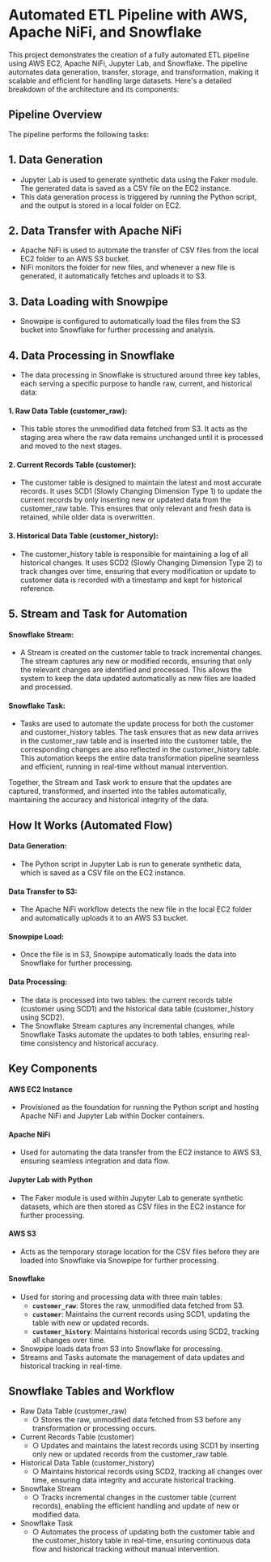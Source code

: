 # Automated ETL Pipeline with AWS, Apache NiFi, and Snowflake
This project demonstrates the creation of a fully automated ETL pipeline using AWS EC2, Apache NiFi, Jupyter Lab, and Snowflake. The pipeline automates data generation, transfer, storage, and transformation, making it scalable and efficient for handling large datasets. Here's a detailed breakdown of the architecture and its components:

## Pipeline Overview
The pipeline performs the following tasks:

## 1. Data Generation
- Jupyter Lab is used to generate synthetic data using the Faker module. The generated data is saved as a CSV file on the EC2 instance.
- This data generation process is triggered by running the Python script, and the output is stored in a local folder on EC2.
## 2. Data Transfer with Apache NiFi
- Apache NiFi is used to automate the transfer of CSV files from the local EC2 folder to an AWS S3 bucket.
- NiFi monitors the folder for new files, and whenever a new file is generated, it automatically fetches and uploads it to S3.
## 3. Data Loading with Snowpipe
- Snowpipe is configured to automatically load the files from the S3 bucket into Snowflake for further processing and analysis.
## 4. Data Processing in Snowflake
- The data processing in Snowflake is structured around three key tables, each serving a specific purpose to handle raw, current, and historical data:
#### 1. Raw Data Table (customer_raw):
- This table stores the unmodified data fetched from S3. It acts as the staging area where the raw data remains unchanged until it is processed and moved to the next stages.
#### 2. Current Records Table (customer):
- The customer table is designed to maintain the latest and most accurate records. It uses SCD1 (Slowly Changing Dimension Type 1) to update the current records by only inserting new or updated data from the customer_raw table. This ensures that only relevant and fresh data is retained, while older data is overwritten.
#### 3. Historical Data Table (customer_history):
- The customer_history table is responsible for maintaining a log of all historical changes. It uses SCD2 (Slowly Changing Dimension Type 2) to track changes over time, ensuring that every modification or update to customer data is recorded with a timestamp and kept for historical reference.

## 5. Stream and Task for Automation
#### Snowflake Stream:
- A Stream is created on the customer table to track incremental changes. The stream captures any new or modified records, ensuring that only the relevant changes are identified and processed. This allows the system to keep the data updated automatically as new files are loaded and processed.
#### Snowflake Task:
- Tasks are used to automate the update process for both the customer and customer_history tables. The task ensures that as new data arrives in the customer_raw table and is inserted into the customer table, the corresponding changes are also reflected in the customer_history table. This automation keeps the entire data transformation pipeline seamless and efficient, running in real-time without manual intervention.

Together, the Stream and Task work to ensure that the updates are captured, transformed, and inserted into the tables automatically, maintaining the accuracy and historical integrity of the data.

## How It Works (Automated Flow)
#### Data Generation:
- The Python script in Jupyter Lab is run to generate synthetic data, which is saved as a CSV file on the EC2 instance.
#### Data Transfer to S3:
- The Apache NiFi workflow detects the new file in the local EC2 folder and automatically uploads it to an AWS S3 bucket.
#### Snowpipe Load:
- Once the file is in S3, Snowpipe automatically loads the data into Snowflake for further processing.
#### Data Processing:
- The data is processed into two tables: the current records table (customer using SCD1) and the historical data table (customer_history using SCD2).
- The Snowflake Stream captures any incremental changes, while Snowflake Tasks automate the updates to both tables, ensuring real-time consistency and historical accuracy.

## Key Components
  #### AWS EC2 Instance
  - Provisioned as the foundation for running the Python script and hosting Apache NiFi and Jupyter Lab within Docker containers.
  #### Apache NiFi
  - Used for automating the data transfer from the EC2 instance to AWS S3, ensuring seamless integration and data flow.
  #### Jupyter Lab with Python
  - The Faker module is used within Jupyter Lab to generate synthetic datasets, which are then stored as CSV files in the EC2 instance for further processing.
  #### AWS S3
  - Acts as the temporary storage location for the CSV files before they are loaded into Snowflake via Snowpipe for further processing.
  #### Snowflake
  - Used for storing and processing data with three main tables: 
    - **`customer_raw`**: Stores the raw, unmodified data fetched from S3.
    - **`customer`**: Maintains the current records using SCD1, updating the table with new or updated records.
    - **`customer_history`**: Maintains historical records using SCD2, tracking all changes over time.
  - Snowpipe loads data from S3 into Snowflake for processing.
  - Streams and Tasks automate the management of data updates and historical tracking in real-time.

## Snowflake Tables and Workflow
- Raw Data Table (customer_raw)
	- ○ Stores the raw, unmodified data fetched from S3 before any transformation or processing occurs.
- Current Records Table (customer)
	- ○ Updates and maintains the latest records using SCD1 by inserting only new or updated records from the customer_raw table.
- Historical Data Table (customer_history)
	- ○ Maintains historical records using SCD2, tracking all changes over time, ensuring data integrity and accurate historical tracking.
- Snowflake Stream
	- ○ Tracks incremental changes in the customer table (current records), enabling the efficient handling and update of new or modified data.
- Snowflake Task
	- ○ Automates the process of updating both the customer table and the customer_history table in real-time, ensuring continuous data flow and historical tracking without manual intervention.





